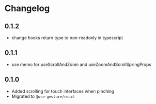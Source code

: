 # Changelog

## 0.1.2

- change hooks return type to non-readonly in typescript

## 0.1.1

- use memo for useScrollAndZoom and useZoomAndScrollSpringProps

## 0.1.0

- Added scrolling for touch interfaces when pinching
- Migrated to `@use-gesture/react`
